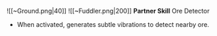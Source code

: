 
![[~Ground.png|40]]
![[~Fuddler.png|200]]
**Partner Skill**
Ore Detector
- When activated, generates subtle vibrations to detect nearby ore.